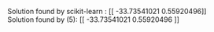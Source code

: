  Solution found by scikit-learn  :  [[  -33.73541021 0.55920496]]  
 Solution found by (5):  [[  -33.73541021 0.55920496 ]]
